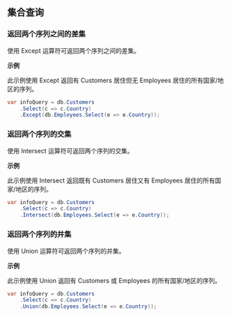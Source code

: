 ## 集合查询

### 返回两个序列之间的差集

使用 Except<TSource> 运算符可返回两个序列之间的差集。

**示例**

此示例使用 Except<TSource> 返回有 Customers 居住但无 Employees 居住的所有国家/地区的序列。

```cs
var infoQuery = db.Customers
    .Select(c => c.Country)
    .Except(db.Employees.Select(e => e.Country));
```

### 返回两个序列的交集

使用 Intersect<TSource> 运算符可返回两个序列的交集。

**示例**

此示例使用 Intersect<TSource> 返回既有 Customers 居住又有 Employees 居住的所有国家/地区的序列。

```cs
var infoQuery = db.Customers
    .Select(c => c.Country)
    .Intersect(db.Employees.Select(e => e.Country));
```

### 返回两个序列的并集

使用 Union<TSource> 运算符可返回两个序列的并集。

**示例**

此示例使用 Union<TSource> 返回有 Customers 或 Employees 的所有国家/地区的序列。

```cs
var infoQuery = db.Customers
    .Select(c => c.Country)
    .Union(db.Employees.Select(e => e.Country));
```